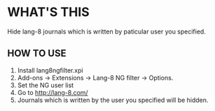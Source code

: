 WHAT'S THIS
===========

Hide lang-8 journals which is written by paticular user you specified.


HOW TO USE
----------

1. Install lang8ngfilter.xpi
2. Add-ons -> Extensions -> Lang-8 NG filter -> Options.
3. Set the NG user list
4. Go to http://lang-8.com/
5. Journals which is written by the user you specified will be hidden.


